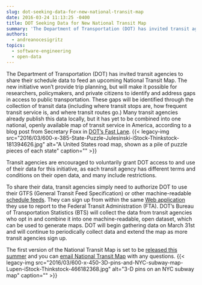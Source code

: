 ```yaml
---
slug: dot-seeking-data-for-new-national-transit-map
date: 2016-03-24 11:13:25 -0400
title: DOT Seeking Data for New National Transit Map
summary: 'The Department of Transportation (DOT) has invited transit agencies to share their schedule data to feed an upcoming National Transit Map. The new initiative won’t provide trip planning, but will make it possible for researchers, policymakers, and private citizens to identify and address gaps in access to public transportation. These gaps will be identified through'
authors:
  - andreanocesigritz
topics:
  - software-engineering
  - open-data
---
```


The Department of Transportation (DOT) has invited transit agencies to share their schedule data to feed an upcoming National Transit Map. The new initiative won’t provide trip planning, but will make it possible for researchers, policymakers, and private citizens to identify and address gaps in access to public transportation. These gaps will be identified through the collection of transit data (including where transit stops are, how frequent transit service is, and where transit routes go.) Many transit agencies already publish this data locally, but it has yet to be combined into one national, openly available map of transit service in America, according to a blog post from Secretary Foxx in [DOT’s Fast Lane](https://www.transportation.gov/fastlane/housing-transportation-and-opportunity). {{< legacy-img src="2016/03/600-x-385-State-Puzzle-Julesinski-iStock-Thinkstock-181394626.jpg" alt="A United States road map, shown as a pile of puzzle pieces of each state" caption="" >}}

Transit agencies are encouraged to voluntarily grant DOT access to and use of their data for this initiative, as each transit agency has different terms and conditions on their open data, and many include restrictions.

To share their data, transit agencies simply need to authorize DOT to use their GTFS (General Transit Feed Specification) or other machine-readable [schedule feeds](http://gis.rita.dot.gov/Transit/). They can sign up from within the same [Web application](https://faces.fta.dot.gov/suite/) they use to report to the Federal Transit Administration (FTA). DOT’s Bureau of Transportation Statistics (BTS) will collect the data from transit agencies who opt in and combine it into one machine-readable, open dataset, which can be used to generate maps. DOT will begin gathering data on March 31st and will continue to periodically collect data and extend the map as more transit agencies sign up.

The first version of the National Transit Map is set to be [released this summer](http://gis.rita.dot.gov/Transit/FAQ.html) and you can [email National Transit Map](mailto:NationalTransitMap@dot.gov) with any questions. {{< legacy-img src="2016/03/600-x-450-3D-pins-and-NYC-subway-map-Lupen-iStock-Thinkstock-466182368.jpg" alt="3-D pins on an NYC subway map" caption="" >}}
